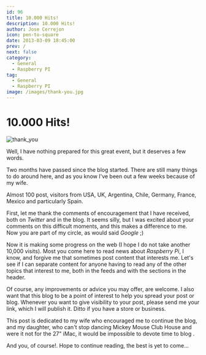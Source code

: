 ```yaml
---
id: 96
title: 10.000 Hits!
description: 10.000 Hits!
author: Jose Cerrejon
icon: pen-to-square
date: 2013-03-09 18:45:00
prev: /
next: false
category:
  - General
  - Raspberry PI
tag:
  - General
  - Raspberry PI
image: /images/thank-you.jpg
---
```


# 10.000 Hits!

![thank_you](/images/thank-you.jpg)

Well, I have nothing prepared for this great event, but it deserves a few words.

Two months have passed since the blog started. There are still many things to do around here, and as you know I've been out a few weeks because of my wife.

Almost 100 post, visitors from USA, UK, Argentina, Chile, Germany, France, Mexico and particularly Spain.

First, let me thank the comments of encouragement that I have received, both on *Twitter* and in the blog. It seems silly, but I was excited about your comments on this difficult moments, and this makes a difference to me. Now you are part of my circle, as would said *Google* ;)

Now it is making some progress on the web (I hope I do not take another 10,000 visits). Most you come here to read news about *Raspberry Pi*, I know, and forgive me that sometimes post content that interests me. Let's see if I can separate content for anyone having to read any of the other topics that interest to me, both in the feeds and with the sections in the header.

Of course, any improvements or advice you may offer, are welcome. I also want that this blog to be a point of interest to help you spread your post or blog. Whenever you want to give visibility to your post, please send me your link, which I will publish it. Ditto if you have a store or business.

This post is dedicated to my wife who encouraged me to continue the blog, and my daughter, who can't stop dancing Mickey Mouse Club House and were it not for the 27" iMac, it would be impossible to devote time to blog .

And you, of course!. Hope to continue reading, the best is yet to come...